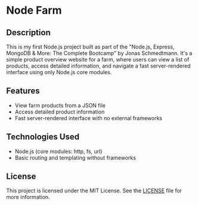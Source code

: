 # Node Farm

## Description

This is my first Node.js project built as part of the "Node.js, Express, MongoDB & More: The Complete Bootcamp" by Jonas Schmedtmann. It's a simple product overview website for a farm, where users can view a list of products, access detailed information, and navigate a fast server-rendered interface using only Node.js core modules.

## Features
- View farm products from a JSON file
- Access detailed product information
- Fast server-rendered interface with no external frameworks

## Technologies Used
- Node.js (core modules: http, fs, url)
- Basic routing and templating without frameworks

## License

This project is licensed under the MIT License. See the [LICENSE](./LICENSE) file for more information.
